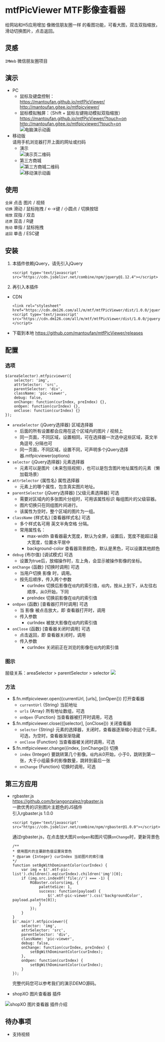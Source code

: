 # mtfPicViewer MTF影像查看器
  
给网站和H5应用增加 像微信朋友圈一样 的看图功能，可看大图，双击双指缩放，滑动切换图片，点击返回。
## 灵感
`IMWeb` 微信朋友圈项目
## 演示
- PC
  - 鼠标及键盘控制：  
https://mantoufan.github.io/mtfPicViewer/  
http://mantoufan.gitee.io/mtfpicviewer/  
  - 鼠标模拟触屏：（Shift + 鼠标左键拖动模拟双指缩放）  
https://mantoufan.github.io/mtfPicViewer/?touch=on  
http://mantoufan.gitee.io/mtfpicviewer/?touch=on  
![电脑演示动画](https://i.loli.net/2020/09/15/QPnNHiR8tL93xXg.gif)
- 移动版  
   请用手机浏览器打开上面的网址或扫码 
   - 演示   
   ![演示页二维码](https://i.loli.net/2020/09/15/YWMKT9bqQ5Zmkud.png) 
   - 第三方商城  
   ![第三方商城二维码](https://i.loli.net/2020/09/15/OUFbRCvYumSlfsI.png)  
   ![移动演示动画](https://i.loli.net/2020/09/15/gStTeDxcAnL5FaH.gif)
## 使用
`全屏` 点击 图片 / 视频  
`切换` 滑动 / 鼠标拖拽 / ←→键 / 小圆点 / 切换按钮  
`缩放` 双指 / 双击  
`还原` 双击 / R键  
`拖动` 单指 / 鼠标拖拽  
`返回` 单击 / ESC键
## 安装
1. 本插件依赖jQuery，请先引入jQuery
    ```
    <script type='text/javascript' src="https://cdn.jsdelivr.net/combine/npm/jquery@1.12.4"></script>
    ```
2. 再引入本插件
- CDN
    ```
    <link rel="stylesheet" href="https://cdn.dm126.com/all/m/mtf/mtfPicViewer/dist/1.0.0/jquery.mtfpicviewer.css">
    <script type='text/javascript' src="https://cdn.dm126.com/all/m/mtf/mtfPicViewer/dist/1.0.0/jquery.mtfpicviewer.js"></script>
    ```
- 下载到本地
https://github.com/mantoufan/mtfPicViewer/releases
## 配置
### 选项
```
$(areaSelector).mtfpicviewer({
    selector: 'img',
    attrSelector: 'src',
    parentSelector: 'div',
    className: 'pic-viewer',
    debug: false,
    onChange: function(curIndex, preIndex) {},
    onOpen: function(curIndex) {},
    onClose: function(curIndex) {}
});
```
- `areaSelector` {jQuery选择器} 区域选择器
    - 后面的所有设置都会应用在这个区域内的图片 / 视频上
    - 同一页面，不同区域，设置相同，可在选择器一次选中这些区域，英文半角逗号`,`分隔也可
    - 同一页面，不同区域，设置不同，可声明多个jQuery选择器.mtfpicviewer(options)
- `selector` {jQuery选择器} 元素选择器
    - 元素可以是图片（未来包括视频），也可以是包含图片地址属性的元素（懒加载场景）
- `attrSelector` {属性名} 属性选择器
    - 元素上的哪个属性，包含真实图片地址。
- `parentSelector` {jQuery选择器} [父级元素选择器] 可选
    - 需要对区域内的多张图片分组时，可用该属性标识 每组图片的父级容器。
    - 图片切换只在同组图片间进行。
    - 该属性为空时，整个区域的图片为一组。
- `className` {样式名} [查看器样式名] 可选
    - 多个样式名可用 英文半角空格 分隔。
    - 常用属性名：
        - max-width 查看器最大宽度，默认为全屏，设置后，宽度不能超过最大宽度，位置水平居中
        - background-color 查看器背景颜色，默认是黑色，可以设置其他颜色
- `debug` {布尔值} [调试模式] 可选
    - 设置为true后，放缩操作时，左上角，会显示被操作影像的坐标。
- `onChange` {函数} [切换时调用] 可选  
    - 当用户切换 影像 时，调用。
    - 按先后顺序，传入两个参数
        - curIndex 切换后影像在`组`内的索引值，`组`内，按从上到下，从左往右顺序，从0开始，下同
        - preIndex 切换前影像在`组`内的索引值
- `onOpen` {函数} [查看器打开时调用] 可选 
    - 当 影像 被点击放大，即 查看器打开时，调用
    - 传入参数
        - curIndex 被放大影像在`组`内的索引值
- `onClose` {函数} [查看器关闭时调用] 可选
    - 点击返回，即 查看器关闭时，调用
    - 传入参数
        - curIndex 关闭前正在浏览的影像在`组`内的索引值
### 图示
层级关系：areaSelector > parentSelector > selector
![](https://i.loli.net/2020/09/14/eaiZSQAsBDHxGpN.jpg)
### 方法
- $.fn.mtfpicviewer.open({currentUrl, [urls], [onOpen]}) 打开查看器
    - `currentUrl` {String} 当前地址
    - `urls` {Array} 所有地址数组，可选
    - `onOpen` {Function} 当查看器被打开时调用，可选
 - $.fn.mtfpicviewer.close({[selector], [onClose]}) 关闭查看器
    - `selector` {String} 元素的选择器，关闭时，查看器逐渐缩小到这个元素，可选，为空时，查看器渐渐隐藏
    - `onClose` {Function} 当查看器被关闭时调用，可选
- $.fn.mtfpicviewer.change({index, [onChange]}) 切换
    - `index` {Integer} 要跳转第几个影像。`组`内从0开始，小于0，跳转到第一张，大于小组最多的影像数量，跳转到最后一张
    - `onChange` {Function} 切换时调用，可选
## 第三方应用
- rgbaster.js  
https://github.com/briangonzalez/rgbaster.js  
一款优秀的识别图片主题色的JS插件  
引入rgbaster.js 1.0.0
    ```
    <script type='text/javascript' src="https://cdn.jsdelivr.net/combine/npm/rgbaster@1.0.0"></script>
    ```
    通过rgbaster.js，在点击放大图片`onOpen`和图片切换`onChange`时，更新背景色

    ```
    /**
    * 使用图片的主要颜色值设置背景色
    * @param {Integer} curIndex 当前图片的索引值
    */
    function setBgWithDominantColor(curIndex) {
        var img = $('.mtf-pic-list').children().eq(curIndex).children('img')[0];
        if (img.src.indexOf('file://') === -1) {
            RGBaster.colors(img, {
                paletteSize: 1,
                success: function(payload) {
                    $('.mtf-pic-viewer').css('backgroundColor', payload.palette[0]);
                }
            });
        }
    }
    $('.main').mtfpicviewer({
        selector: 'img',
        attrSelector: 'src',
        parentSelector: 'div',
        className: 'pic-viewer',
        debug: false,
        onChange: function(curIndex, preIndex) {
            setBgWithDominantColor(curIndex);
        },
        onOpen: function(curIndex) {
            setBgWithDominantColor(curIndex);
        }
    });
    ```
    完整代码您可以参考我们的演示DEMO源码。
- shopXO 图片查看器 插件

![shopXO 图片查看器 插件介绍](https://i.loli.net/2020/09/14/LOPMylJafqYAr1v.jpg)
## 待办事项
- 支持视频